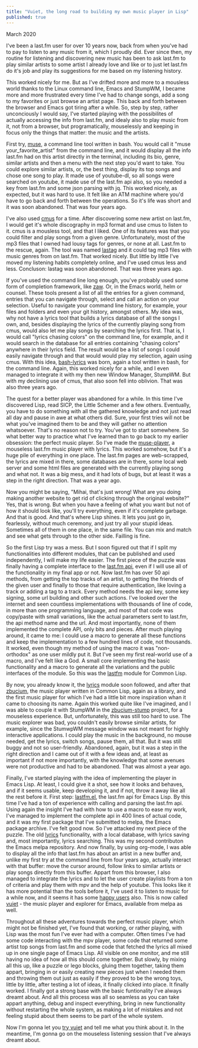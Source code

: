 ```yaml
---
title: "Vuiet, the long road to building my own music player in Lisp"
published: true
---
```


March 2020

I've been a last.fm user for over 10 years now, back from when you've had to pay
to listen to any music from it, which I proudly did. Ever since then, my routine
for listening and discovering new music has been to ask last.fm to play similar
artists to some artist I already love and like or to just let last.fm do it's
job and play its suggestions for me based on my listening history.

This worked nicely for me. But as I've drifted more and more to a mousless world
thanks to the Linux command line, Emacs and StumpWM, I became more and more
frustrated every time I've had to change songs, add a song to my favorites or
just browse an artist page. This back and forth between the browser and Emacs
got tiring after a while. So, step by step, rather unconciously I would say,
I've started playing with the possibilites of actually accessing the info from
last.fm, and idealy also to play music from it, not from a browser, but
programatically, mouselessly and keeping in focus only the things that matter:
the music and the artists.

First try, [muse](http://mihaiolteanu.me/muse-bash/), a command line tool
written in bash. You would call it "muse your_favorite_artist" from the command
line, and it would display all the info last.fm had on this artist directly in
the terminal, including its bio, genre, similar artists and then a menu with the
next step you'd want to take. You could explore similar artists, or, the best
thing, display its top songs and chose one song to play. It made use of
youtube-dl, so all songs were searched on youtube, it made use of the last.fm
api also, so you needed a key from last.fm and some json parsing with jq. This worked
nicely, as expected, but it was hard to use. It felt like an ATM machine where
you'd have to go back and forth between the operations. So it's life was short
and it was soon abandoned. That was four years ago.

I've also used [cmus](https://cmus.github.io/) for a time. After discovering
some new artist on last.fm, I would get it's whole discography in mp3 format and
use cmus to listen to it. cmus is a mousless tool, and that I liked. One of its
features was that you could filter and play songs from a given
genre. Unfortunately, most of the mp3 files that I owned had lousy tags for
genres, or none at all. Last.fm to the rescue, again. The tool was named
[lastag](https://github.com/mihaiolteanu/lastag) and it could tag mp3 files with
music genres from on last.fm. That worked nicely. But little by little I've
moved my listening habits completely online, and I've used cmus less and
less. Concluson: lastag was soon abandoned. That was three years ago.

If you've used the command line long enough, you've probably used some form of
completion framework, like [zaw](https://github.com/zsh-users/zaw). Or, in the
Emacs world, helm or counsel. These tools present a list of all the entries for
a given command, entries that you can navigate through, select and call an
action on your selection. Useful to navigate your command line history, for
example, your files and folders and even your git history, amongst others. My
idea was, why not have a lyrics tool that builds a lyrics database of all the
songs I own, and, besides displaying the lyrics of the currently playing song
from cmus, would also let me play songs by searching the lyrics first. That is,
I would call "lyrics chasing colors" on the command line, for example, and it
would search in the database for all entries containing "chasing colors"
anywhere in their lyrics field. The result would be a list of songs I could
easily navigate through and that would would play my selection, again using
cmus. With this idea, [bash-lyrics](https://github.com/mihaiolteanu/bash-lyrics)
was born, again a tool written in bash, for the command line. Again, this worked
nicely for a while, and I even managed to integrate it with my then new Window
Manager, StumpWM. But with my declining use of cmus, that also soon fell into
oblivion. That was also three years ago.

The quest for a better player was abandoned for a while. In this time I've
discovered Lisp, read SICP, the Little Schemer and a few others. Eventually, you
have to do something with all the gathered knowledge and not just read all day
and pause in awe at what others did. Sure, your first tries will not be what
you've imagined them to be and they will gather no attention whatsoever. That's
no reason not to try. You've got to start somewhere. So what better way to
practice what I've learned than to go back to my earlier obsession: the perfect
music player. So I've made the
[muse-player](http://mihaiolteanu.me/muse-player/), a mouseless last.fm music
player with lyrics. This worked somehow, but it's a huge pile of everything in
one place. The last.fm pages are web-scrapped, the lyrics are mixed in there,
some databases are in there, some local web server and some html files are
generated with the currently playing song and what not. It was a big mess, and
it had lots of bugs, but at least it was a step in the right direction. That was
a year ago.

Now you might be saying, "Mihai, that's just wrong! What are you doing making
another website to get rid of clicking through the original website?" Yes, that
is wrong. But when you have a feeling of what you want but not of how it should
look like, you'll try everything, even if it's complete garbage. And that is
good. And that's where Lisp shines. It lets you just go in, fearlessly, without
much ceremony, and just try all your stupid ideas. Sometimes all of them in one
place, in the same file. You can mix and match and see what gets through to the
other side. Failling is fine.

So the first Lisp try was a mess. But I soon figured out that if I split my
functionalities into different modules, that can be published and used
independently, I will make my life easier. The first piece of the puzzle was
finally having a complete interface to the [last.fm
api](https://www.last.fm/api/), even if I will use all of the functionality in
my final app or not. Now last.fm has over 50 api methods, from getting the top
tracks of an artist, to getting the friends of the given user and finally to
those that require authentication, like loving a track or adding a tag to a
track. Every method needs the api key, some key signing, some url building and
other such actions. I've looked over the internet and seen countless
implementations with thousands of line of code, in more than one programming
language, and most of that code was copy/paste with small variations, like the
actual parameters sent to last.fm, the api method name and the url. And most
importantly, none of them implemented the complete API, only bits and
pieces. After much playing around, it came to me: I could use a macro to
generate all these functions and keep the implementation to a few hundred lines
of code, not thousands. It worked, even though my method of using the macro it
was "non-orthodox" as one user mildly put it. But I've seen my first real-world
use of a macro, and I've felt like a God. A small core implementing the basic
functionality and a macro to generate all the variations and the public
interfaces of the module. So this was the
[lastfm](https://github.com/mihaiolteanu/lastfm) module for Common Lisp.

By now, you already know it, the
[lyrics](https://github.com/mihaiolteanu/lyrics) module soon followed, and after
that [zbucium](https://github.com/mihaiolteanu/zbucium), the music player
written in Common Lisp, again as a library, and the first music player for which
I've had a little bit more inspiration whan it came to choosing its name. Again
this worked quite like I've imagined, and I was able to couple it with StumpWM
in the [zbucium-stump](https://github.com/mihaiolteanu/zbucium-stump) project,
for a mouseless experience. But, unfortunately, this was still too hard to
use. The music explorer was bad, you couldn't easily browse similar artists, for
example, since the StumwpWM message window was not meant for highly interactive
applications. I could play the music in the background, no mouse needed, get the
lyrics, switch songs, pause them, all that. But it was still buggy and not so
user-friendly. Abandoned, again, but it was a step in the right direction and I
came out of it with a few ideas and, at least as important if not more
importantly, with the knowledge that some avenues were not productive and had to
be abandoned. That was almost a year ago.

Finally, I've started playing with the idea of implementing the player in Emacs
Lisp. At least, I could give it a shot, see how it looks and behaves, and if it
seems usable, keep developing it, and if not, throw it away like all the rest
before it. First step: [lastfm.el](https://github.com/mihaiolteanu/lastfm.el),
the last.fm api for Emacs Lisp. By this time I've had a ton of experience with
calling and parsing the last.fm api. Using again the insight I've had with how
to use a macro to ease my work, I've managed to implement the complete api in
400 lines of actual code, and it was my first package that I've submitted to
melpa, the Emacs package archive. I've felt good now. So I've attacked my next
piece of the puzzle. The old [lyrics](https://github.com/mihaiolteanu/versuri)
functionality, with a local database, with lyrics saving and, most importantly,
lyrics searching. This was my second contributon the Emacs melpa repository. And
now finally, by using org-mode, I was able to display all the info that last.fm
has about an artist in a new buffer and, unlike my first try at the command line
from four years ago, actually interact with that buffer: move the cursor around,
follow links to similar artists or play songs directly from this buffer. Appart
from this browser, I also managed to integrate the lyrics and to let the user
create playlists from a ton of criteria and play them with mpv and the help of
youtube. This looks like it has more potential than the tools before it, I've
used it to listen to music for a while now, and it seems it has some [happy
users](https://news.ycombinator.com/item?id=22625836) also. This is now called
[vuiet](https://github.com/mihaiolteanu/vuiet) - the music player and explorer
for Emacs, available from melpa as well.

Throughout all these adventures towards the perfect music player, which might
not be finished yet, I've found that working, or rather playing, with Lisp was
the most fun I've ever had with a computer. Often times I've had some code
interacting with the mpv player, some code that returned some artist top songs
from last.fm and some code that fetched the lyrics all mixed up in one single
page of Emacs Lisp. All visible on one monitor, and me still having no idea of
how all this should come together. But slowly, by mixing all this up, like a
puzzle or lego blocks, gluing them together, taking them appart, bringing in or
easily creating new pieces just when I needed them and throwing them out just as
easily if they proved to be the wrong toys, little by little, after testing a
lot of ideas, it finally clicked into place. It finally worked. I finally got a
strong base with the basic funtionality I've always dreamt about. And all this
process was all so seamless as you can take appart anything, debug and inspect
everything, bring in new functionality without restarting the whole system, as
making a lot of mistakes and not feeling stupid about them seems to be part of
the whole system.

Now I'm gonna let you [try vuiet](https://github.com/mihaiolteanu/vuiet) and
tell me what you think about it. In the meantime, I'm gonna go on the mouseless
listening session that I've always dreamt about.
